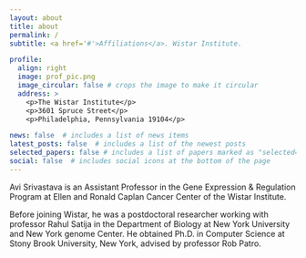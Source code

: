 ```yaml
---
layout: about
title: about
permalink: /
subtitle: <a href='#'>Affiliations</a>. Wistar Institute.

profile:
  align: right
  image: prof_pic.png
  image_circular: false # crops the image to make it circular
  address: >
    <p>The Wistar Institute</p>
    <p>3601 Spruce Street</p>
    <p>Philadelphia, Pennsylvania 19104</p>

news: false  # includes a list of news items
latest_posts: false  # includes a list of the newest posts
selected_papers: false # includes a list of papers marked as "selected={true}"
social: false  # includes social icons at the bottom of the page
---
```


Avi Srivastava is an Assistant Professor in the Gene Expression & Regulation Program at Ellen and Ronald Caplan Cancer Center of the Wistar Institute.

Before joining Wistar, he was a postdoctoral researcher working with professor Rahul Satija in the Department of Biology at New York University and New York genome Center. He obtained Ph.D. in Computer Science at Stony Brook University, New York, advised by professor Rob Patro.
